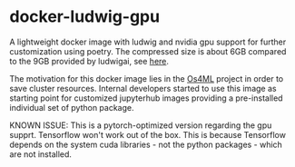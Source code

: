 # docker-ludwig-gpu

A lightweight docker image with ludwig and nvidia gpu support for further 
customization using poetry. The compressed size is about 6GB compared to 
the 9GB provided by ludwigai, see [here](https://hub.docker.com/r/ludwigai/ludwig-gpu/tags).


The motivation for this docker image lies in the [Os4ML](https://github.com/WOGRA-AG/Os4ML) 
project in order to save cluster resources. Internal developers 
started to use this image as starting point for customized jupyterhub 
images providing a pre-installed individual set of python package.

KNOWN ISSUE: This is a pytorch-optimized version regarding the gpu supprt. 
Tensorflow won't work out of the box. This is because Tensorflow depends 
on the system cuda libraries - not the python packages - which are not 
installed.